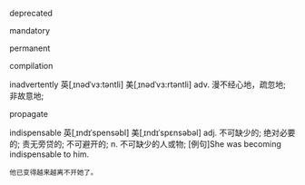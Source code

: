 
deprecated

mandatory

permanent

compilation 

inadvertently 
	英[ˌɪnədˈvɜ:təntli]
	美[ˌɪnədˈvɜ:rtəntli]
	adv.	漫不经心地，疏忽地; 非故意地;

propagate

indispensable
    英[ˌɪndɪˈspensəbl]
    美[ˌɪndɪˈspɛnsəbəl]
    adj.	不可缺少的; 绝对必要的; 责无旁贷的; 不可避开的;
    n.	不可缺少的人或物;
    [例句]She was becoming indispensable to him.

    他已变得越来越离不开她了。
